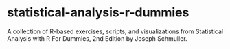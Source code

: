 # statistical-analysis-r-dummies
A collection of R-based exercises, scripts, and visualizations from Statistical Analysis with R For Dummies, 2nd Edition by Joseph Schmuller.
